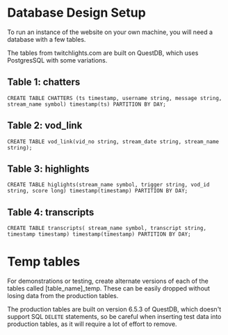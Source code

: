# Database Design Setup

To run an instance of the website on your own machine, you will need a database with a few tables.

The tables from twitchlights.com are built on QuestDB, which uses PostgresSQL with some variations.

## Table 1: chatters

```CREATE TABLE CHATTERS (ts timestamp, username string, message string, stream_name symbol) timestamp(ts) PARTITION BY DAY;```

## Table 2: vod_link

```CREATE TABLE vod_link(vid_no string, stream_date string, stream_name string);```

## Table 3: highlights

```CREATE TABLE higlights(stream_name symbol, trigger string, vod_id string, score long) timestamp(timestamp) PARTITION BY DAY;```

## Table 4: transcripts

```CREATE TABLE transcripts( stream_name symbol, transcript string, timestamp timestamp) timestamp(timestamp) PARTITION BY DAY;```

# Temp tables
For demonstrations or testing, create alternate versions of each of the tables called [table_name]_temp. These can be easily dropped without losing data from the production tables.

The production tables are built on version 6.5.3 of QuestDB, which doesn't support SQL `DELETE` statements, so be careful when inserting test data into production tables, as it will require a lot of effort to remove.